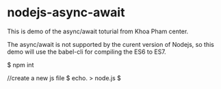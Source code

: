 # nodejs-async-await
This is demo of the async/await toturial from Khoa Pham center.

The async/await is not supported by the curent version of Nodejs, so this demo will use the babel-cli for compiling the ES6 to ES7.


$ npm int

//create a new js file
$ echo. > node.js
$ 